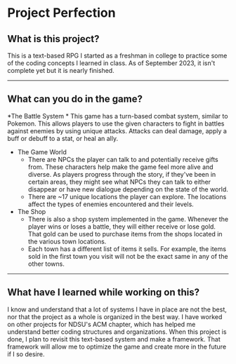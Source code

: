 # Project Perfection

## What is this project?
This is a text-based RPG I started as a freshman in college to practice some of the coding concepts I learned in class. As of September 2023, it isn't complete yet but it is nearly finished. 

-----

## What can you do in the game?
  *The Battle System
    * This game has a turn-based combat system, similar to Pokemon. This allows players to use the given characters to fight in battles against enemies by using unique attacks. Attacks can deal damage, apply a buff or debuff to a stat, or heal an ally. 
  * The Game World
    * There are NPCs the player can talk to and potentially receive gifts from. These characters help make the game feel more alive and diverse. As players progress through the story, if they've been in certain areas, they might see what NPCs they can talk to either disappear or have new dialogue depending on the state of the world.
    * There are ~17 unique locations the player can explore. The locations affect the types of enemies encountered and their levels.
  * The Shop
    * There is also a shop system implemented in the game. Whenever the player wins or loses a battle, they will either receive or lose gold. That gold can be used to purchase items from the shops located in the various town locations.
    * Each town has a different list of items it sells. For example, the items sold in the first town you visit will not be the exact same in any of the other towns. 

-----

## What have I learned while working on this?
I know and understand that a lot of systems I have in place are not the best, nor that the project as a whole is organized in the best way. I have worked on other projects for NDSU's ACM chapter, which has helped me understand better coding structures and organizations. When this project is done, I plan to revisit this text-based system and make a framework. That framework will allow me to optimize the game and create more in the future if I so desire.
